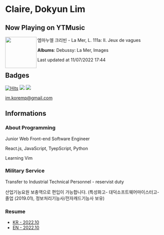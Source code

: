 # Claire, Dokyun Lim

## Now Playing on YTMusic

[<img align="left" width="100" src="https://lh3.googleusercontent.com/kImu1IyhAmYivCh4qNUfP0fp8BD_lphZqndKij6dk232TGx3Qqh1OAFKBACNBpHkDBh9OYOf36oPTiwC">](https://music.youtube.com/watch?v=iQyH7OUwT8k)

엠마누엘 크리빈 - La Mer, L. 111a: II. Jeux de vagues

**Albums**: Debussy: La Mer, Images

Last updated at 11/07/2022 17:44

## Badges

[![Hits](https://hits.seeyoufarm.com/api/count/incr/badge.svg?url=https%3A%2F%2Fgithub.com%2Fkoremp%2Fkormep&count_bg=%2379C83D&title_bg=%23555555&icon=&icon_color=%23E7E7E7&title=hits&edge_flat=false)](https://hits.seeyoufarm.com)
<a href="https://dev.to/koremp"><img src="https://img.shields.io/badge/dev.to-0A0A0A?style=for-the-badge&logo=devdotto&logoColor=white"/></a>
<a href="https://www.linkedin.com/in/koremp"><img src="https://img.shields.io/badge/LinkedIn-0077B5?style=flat-square&logo=linkedin&logoColor=white"/></a>

im.koremp@gmail.com

## Informations

### About Programming

Junior Web Front-end Software Engineer

React.js, JavaScript, TyepScript, Python

Learning Vim

### Military Service

Transfer to Industrial Technical Personnel - reservist duty

산업기능요원 보충역으로 편입이 가능합니다. (특성화고- 대덕소프트웨어마이스터고- 졸업 (2019.01), 정보처리기능사/전자캐드기능사 보유)

### Resume

* [KR - 2022.10](./resume/README.md)
* [EN - 2022.10](./resume/README.en.md)
